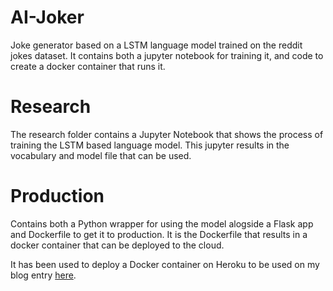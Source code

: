# AI-Joker
Joke generator based on a LSTM language model trained on the reddit jokes dataset. It contains both a jupyter notebook for training it, and code to create a docker container that runs it.

# Research
The research folder contains a Jupyter Notebook that shows the process of training the LSTM based language model. This jupyter results in the vocabulary and model file that can be used.

# Production
Contains both a Python wrapper for using the model alogside a Flask app and Dockerfile to get it to production. It is the Dockerfile that results in a docker container that can be deployed to the cloud.

It has been used to deploy a Docker container on Heroku to be used on my blog entry [here](https://victorbusque.github.io/AI-Joker-m%C3%A1quinas-bromean/).
